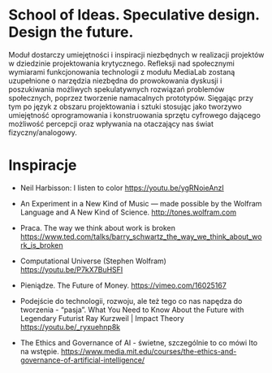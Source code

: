 # School of Ideas. Speculative design. Design the future.

Moduł dostarczy umiejętności i inspiracji niezbędnych w realizacji projektów w dziedzinie projektowania krytycznego. Refleksji nad społecznymi wymiarami funkcjonowania technologii z modułu MediaLab zostaną uzupełnione o narzędzia niezbędna do prowokowania dyskusji i poszukiwania możliwych spekulatywnych rozwiązań problemów społecznych, poprzez tworzenie namacalnych prototypów. Sięgając przy tym po język z obszaru projektowania i sztuki stosując jako tworzywo umiejętność oprogramowania i konstruowania sprzętu cyfrowego dającego możliwość percepcji oraz wpływania na otaczający nas świat fizyczny/analogowy.

# Inspiracje 
- Neil Harbisson: I listen to color
https://youtu.be/ygRNoieAnzI

- An Experiment in a New Kind of Music — made possible by the Wolfram Language and A New Kind of Science. 
http://tones.wolfram.com

- Praca. 
The way we think about work is broken
https://www.ted.com/talks/barry_schwartz_the_way_we_think_about_work_is_broken

- Computational Universe (Stephen Wolfram)
https://youtu.be/P7kX7BuHSFI

- Pieniądze. The Future of Money. 
https://vimeo.com/16025167

- Podejście do technologii, rozwoju, ale też tego co nas napędza do tworzenia - “pasja”. What You Need to Know About the Future with Legendary Futurist Ray Kurzweil | Impact Theory
https://youtu.be/_ryxuehnp8k

- The Ethics and Governance of AI - świetne, szczególnie to co mówi Ito na wstępie.
https://www.media.mit.edu/courses/the-ethics-and-governance-of-artificial-intelligence/
